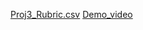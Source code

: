  [Proj3_Rubric.csv](https://github.com/Neel317/ShopSync/blob/main/docs/Proj3_Rubric.md)
 [Demo_video](https://github.com/Neel317/ShopSync#movie_camera-checkout-our-video)
